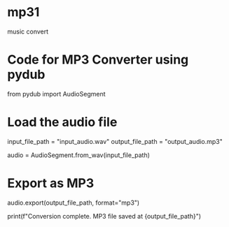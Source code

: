 # mp31
music convert
# Code for MP3 Converter using pydub
from pydub import AudioSegment

# Load the audio file
input_file_path = "input_audio.wav"
output_file_path = "output_audio.mp3"

audio = AudioSegment.from_wav(input_file_path)

# Export as MP3
audio.export(output_file_path, format="mp3")

print(f"Conversion complete. MP3 file saved at {output_file_path}")

